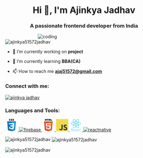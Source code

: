 
<h1 align="center">Hi 👋, I'm Ajinkya Jadhav</h1>
<h3 align="center">A passionate frontend developer from India</h3>

<img align="right" alt="coding" width="400" src="https://miro.medium.com/max/1360/0*7Q3yvSIv_t0ioJ-Z.gif">

<p align="left"> <img src="https://komarev.com/ghpvc/?username=ajinkya51572jadhav&label=Profile%20views&color=0e75b6&style=flat" alt="ajinkya51572jadhav" /> </p>

- 🔭 I’m currently working on **project**

- 🌱 I’m currently learning **BBA(CA)**

- 📫 How to reach me **ajaj51572@gmail.com**

<h3 align="left">Connect with me:</h3>
<p align="left">
<a href="https://linkedin.com/in/ajinkya jadhav" target="blank"><img align="center" src="https://raw.githubusercontent.com/rahuldkjain/github-profile-readme-generator/master/src/images/icons/Social/linked-in-alt.svg" alt="ajinkya jadhav" height="30" width="40" /></a>
</p>

<h3 align="left">Languages and Tools:</h3>
<p align="left"> <a href="https://www.w3schools.com/css/" target="_blank" rel="noreferrer"> <img src="https://raw.githubusercontent.com/devicons/devicon/master/icons/css3/css3-original-wordmark.svg" alt="css3" width="40" height="40"/> </a> <a href="https://firebase.google.com/" target="_blank" rel="noreferrer"> <img src="https://www.vectorlogo.zone/logos/firebase/firebase-icon.svg" alt="firebase" width="40" height="40"/> </a> <a href="https://www.w3.org/html/" target="_blank" rel="noreferrer"> <img src="https://raw.githubusercontent.com/devicons/devicon/master/icons/html5/html5-original-wordmark.svg" alt="html5" width="40" height="40"/> </a> <a href="https://developer.mozilla.org/en-US/docs/Web/JavaScript" target="_blank" rel="noreferrer"> <img src="https://raw.githubusercontent.com/devicons/devicon/master/icons/javascript/javascript-original.svg" alt="javascript" width="40" height="40"/> </a> <a href="https://reactjs.org/" target="_blank" rel="noreferrer"> <img src="https://raw.githubusercontent.com/devicons/devicon/master/icons/react/react-original-wordmark.svg" alt="react" width="40" height="40"/> </a> <a href="https://reactnative.dev/" target="_blank" rel="noreferrer"> <img src="https://reactnative.dev/img/header_logo.svg" alt="reactnative" width="40" height="40"/> </a> </p>

<p><img align="left" src="https://github-readme-stats.vercel.app/api/top-langs?username=ajinkya51572jadhav&show_icons=true&locale=en&layout=compact" alt="ajinkya51572jadhav" /></p>

<p>&nbsp;<img align="center" src="https://github-readme-stats.vercel.app/api?username=ajinkya51572jadhav&show_icons=true&locale=en" alt="ajinkya51572jadhav" /></p>

<p><img align="center" src="https://github-readme-streak-stats.herokuapp.com/?user=ajinkya51572jadhav&" alt="ajinkya51572jadhav" /></p>
